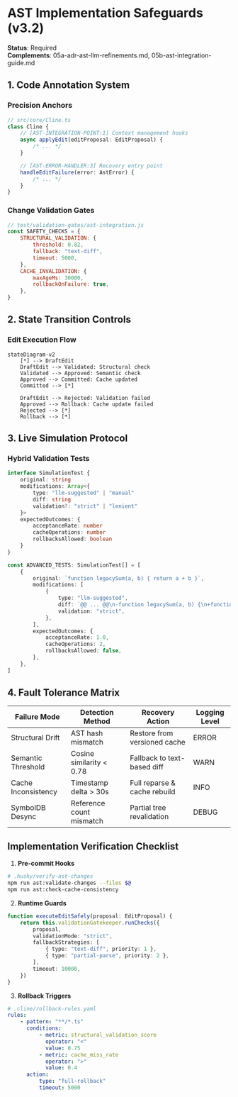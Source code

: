 # AST Implementation Safeguards (v3.2)

**Status**: Required  
**Complements**: 05a-adr-ast-llm-refinements.md, 05b-ast-integration-guide.md

## 1. Code Annotation System

### Precision Anchors

```typescript
// src/core/Cline.ts
class Cline {
	// [AST-INTEGRATION-POINT:1] Context management hooks
	async applyEdit(editProposal: EditProposal) {
		/* ... */
	}

	// [AST-ERROR-HANDLER:3] Recovery entry point
	handleEditFailure(error: AstError) {
		/* ... */
	}
}
```

### Change Validation Gates

```javascript
// test/validation-gates/ast-integration.js
const SAFETY_CHECKS = {
	STRUCTURAL_VALIDATION: {
		threshold: 0.82,
		fallback: "text-diff",
		timeout: 5000,
	},
	CACHE_INVALIDATION: {
		maxAgeMs: 30000,
		rollbackOnFailure: true,
	},
}
```

## 2. State Transition Controls

### Edit Execution Flow

```mermaid
stateDiagram-v2
    [*] --> DraftEdit
    DraftEdit --> Validated: Structural check
    Validated --> Approved: Semantic check
    Approved --> Committed: Cache updated
    Committed --> [*]

    DraftEdit --> Rejected: Validation failed
    Approved --> Rollback: Cache update failed
    Rejected --> [*]
    Rollback --> [*]
```

## 3. Live Simulation Protocol

### Hybrid Validation Tests

```typescript
interface SimulationTest {
	original: string
	modifications: Array<{
		type: "llm-suggested" | "manual"
		diff: string
		validation?: "strict" | "lenient"
	}>
	expectedOutcomes: {
		acceptanceRate: number
		cacheOperations: number
		rollbacksAllowed: boolean
	}
}

const ADVANCED_TESTS: SimulationTest[] = [
	{
		original: `function legacySum(a, b) { return a + b }`,
		modifications: [
			{
				type: "llm-suggested",
				diff: `@@ ... @@\n-function legacySum(a, b) {\n+function legacySum(a: number, b: number): number {`,
				validation: "strict",
			},
		],
		expectedOutcomes: {
			acceptanceRate: 1.0,
			cacheOperations: 2,
			rollbacksAllowed: false,
		},
	},
]
```

## 4. Fault Tolerance Matrix

| Failure Mode        | Detection Method         | Recovery Action              | Logging Level |
| ------------------- | ------------------------ | ---------------------------- | ------------- |
| Structural Drift    | AST hash mismatch        | Restore from versioned cache | ERROR         |
| Semantic Threshold  | Cosine similarity < 0.78 | Fallback to text-based diff  | WARN          |
| Cache Inconsistency | Timestamp delta > 30s    | Full reparse & cache rebuild | INFO          |
| SymbolDB Desync     | Reference count mismatch | Partial tree revalidation    | DEBUG         |

## Implementation Verification Checklist

1. **Pre-commit Hooks**

```bash
# .husky/verify-ast-changes
npm run ast:validate-changes --files $@
npm run ast:check-cache-consistency
```

2. **Runtime Guards**

```typescript
function executeEditSafely(proposal: EditProposal) {
	return this.validationGatekeeper.runChecks({
		proposal,
		validationMode: "strict",
		fallbackStrategies: [
			{ type: "text-diff", priority: 1 },
			{ type: "partial-parse", priority: 2 },
		],
		timeout: 10000,
	})
}
```

3. **Rollback Triggers**

```yaml
# .cline/rollback-rules.yaml
rules:
    - pattern: "**/*.ts"
      conditions:
          - metric: structural_validation_score
            operator: "<"
            value: 0.75
          - metric: cache_miss_rate
            operator: ">"
            value: 0.4
      action:
          type: "full-rollback"
          timeout: 5000
```
